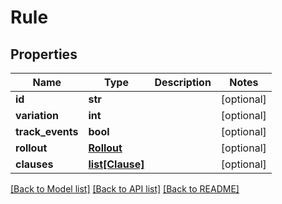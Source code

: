 # Rule

## Properties
Name | Type | Description | Notes
------------ | ------------- | ------------- | -------------
**id** | **str** |  | [optional] 
**variation** | **int** |  | [optional] 
**track_events** | **bool** |  | [optional] 
**rollout** | [**Rollout**](Rollout.md) |  | [optional] 
**clauses** | [**list[Clause]**](Clause.md) |  | [optional] 

[[Back to Model list]](../README.md#documentation-for-models) [[Back to API list]](../README.md#documentation-for-api-endpoints) [[Back to README]](../README.md)


